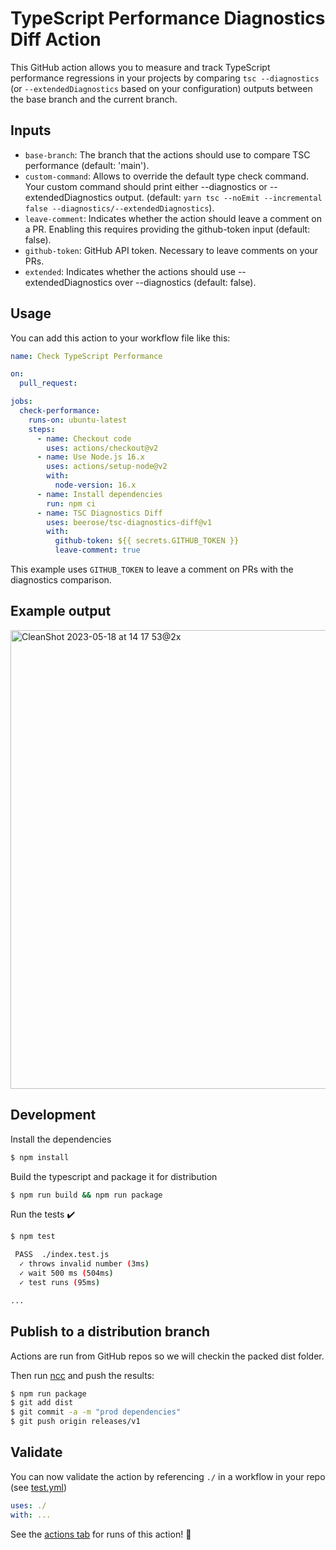 # TypeScript Performance Diagnostics Diff Action

This GitHub action allows you to measure and track TypeScript performance regressions in your projects by comparing `tsc --diagnostics` (or `--extendedDiagnostics` based on your configuration) outputs between the base branch and the current branch.

## Inputs

- `base-branch`: The branch that the actions should use to compare TSC performance (default: 'main').
- `custom-command`: Allows to override the default type check command. Your custom command should print either --diagnostics or --extendedDiagnostics output. (default: `yarn tsc --noEmit --incremental false --diagnostics/--extendedDiagnostics`).
- `leave-comment`: Indicates whether the action should leave a comment on a PR. Enabling this requires providing the github-token input (default: false).
- `github-token`: GitHub API token. Necessary to leave comments on your PRs.
- `extended`: Indicates whether the actions should use --extendedDiagnostics over --diagnostics (default: false).

## Usage

You can add this action to your workflow file like this:

```yaml
name: Check TypeScript Performance

on:
  pull_request:

jobs:
  check-performance:
    runs-on: ubuntu-latest
    steps:
      - name: Checkout code
        uses: actions/checkout@v2
      - name: Use Node.js 16.x
        uses: actions/setup-node@v2
        with:
          node-version: 16.x
      - name: Install dependencies
        run: npm ci
      - name: TSC Diagnostics Diff
        uses: beerose/tsc-diagnostics-diff@v1
        with:
          github-token: ${{ secrets.GITHUB_TOKEN }}
          leave-comment: true
```

This example uses `GITHUB_TOKEN` to leave a comment on PRs with the diagnostics comparison.

## Example output

<img width="734" alt="CleanShot 2023-05-18 at 14 17 53@2x" src="https://github.com/beerose/ts-diff/assets/9019397/63df1847-3461-4c8b-beb6-045af27e62ea" />

## Development

Install the dependencies

```bash
$ npm install
```

Build the typescript and package it for distribution

```bash
$ npm run build && npm run package
```

Run the tests :heavy_check_mark:

```bash
$ npm test

 PASS  ./index.test.js
  ✓ throws invalid number (3ms)
  ✓ wait 500 ms (504ms)
  ✓ test runs (95ms)

...
```

## Publish to a distribution branch

Actions are run from GitHub repos so we will checkin the packed dist folder.

Then run [ncc](https://github.com/zeit/ncc) and push the results:

```bash
$ npm run package
$ git add dist
$ git commit -a -m "prod dependencies"
$ git push origin releases/v1
```

## Validate

You can now validate the action by referencing `./` in a workflow in your repo (see [test.yml](.github/workflows/test.yml))

```yaml
uses: ./
with: ...
```

See the [actions tab](https://github.com/actions/typescript-action/actions) for runs of this action! :rocket:

